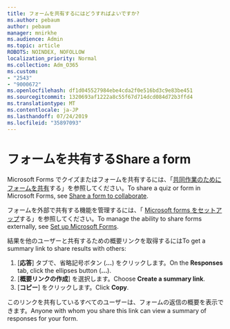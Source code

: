 ```yaml
---
title: フォームを共有するにはどうすればよいですか?
ms.author: pebaum
author: pebaum
manager: mnirkhe
ms.audience: Admin
ms.topic: article
ROBOTS: NOINDEX, NOFOLLOW
localization_priority: Normal
ms.collection: Adm_O365
ms.custom:
- "2543"
- "9000672"
ms.openlocfilehash: df1d045527984ebe4cda2f0e516bd3c9e83be451
ms.sourcegitcommit: 1320693af1222a8c55f67d714dcd084d72b3ffd4
ms.translationtype: MT
ms.contentlocale: ja-JP
ms.lasthandoff: 07/24/2019
ms.locfileid: "35897093"
---
```

# <a name="share-a-form"></a><span data-ttu-id="a5d7d-102">フォームを共有する</span><span class="sxs-lookup"><span data-stu-id="a5d7d-102">Share a form</span></span>

<span data-ttu-id="a5d7d-103">Microsoft Forms でクイズまたはフォームを共有するには、「[共同作業のためにフォームを共有](https://support.office.com/article/Share-a-form-to-collaborate-d5bb5cf0-8401-4c15-bb8c-8e108cd7e69b)する」を参照してください。</span><span class="sxs-lookup"><span data-stu-id="a5d7d-103">To share a quiz or form in Microsoft Forms, see [Share a form to collaborate](https://support.office.com/article/Share-a-form-to-collaborate-d5bb5cf0-8401-4c15-bb8c-8e108cd7e69b).</span></span>

<span data-ttu-id="a5d7d-104">フォームを外部で共有する機能を管理するには、「 [Microsoft forms をセットアップ](https://support.office.com/article/set-up-microsoft-forms-cc52287a-4550-464d-9a1b-457bf9df2240?ui=en-US&rs=en-US&ad=US#PickTab=Configure)する」を参照してください。</span><span class="sxs-lookup"><span data-stu-id="a5d7d-104">To manage the ability to share forms externally, see [Set up Microsoft Forms](https://support.office.com/article/set-up-microsoft-forms-cc52287a-4550-464d-9a1b-457bf9df2240?ui=en-US&rs=en-US&ad=US#PickTab=Configure).</span></span> 

<span data-ttu-id="a5d7d-105">結果を他のユーザーと共有するための概要リンクを取得するには</span><span class="sxs-lookup"><span data-stu-id="a5d7d-105">To get a summary link to share results with others:</span></span>

1. <span data-ttu-id="a5d7d-106">[**応答**] タブで、省略記号ボタン (**...**) をクリックします。</span><span class="sxs-lookup"><span data-stu-id="a5d7d-106">On the **Responses** tab, click the ellipses button (**...**).</span></span>
3. <span data-ttu-id="a5d7d-107">[**概要リンクの作成**] を選択します。</span><span class="sxs-lookup"><span data-stu-id="a5d7d-107">Choose **Create a summary link**.</span></span>
4. <span data-ttu-id="a5d7d-108">[**コピー**] をクリックします。</span><span class="sxs-lookup"><span data-stu-id="a5d7d-108">Click **Copy**.</span></span>

<span data-ttu-id="a5d7d-109">このリンクを共有しているすべてのユーザーは、フォームの返信の概要を表示できます。</span><span class="sxs-lookup"><span data-stu-id="a5d7d-109">Anyone with whom you share this link can view a summary of responses for your form.</span></span>